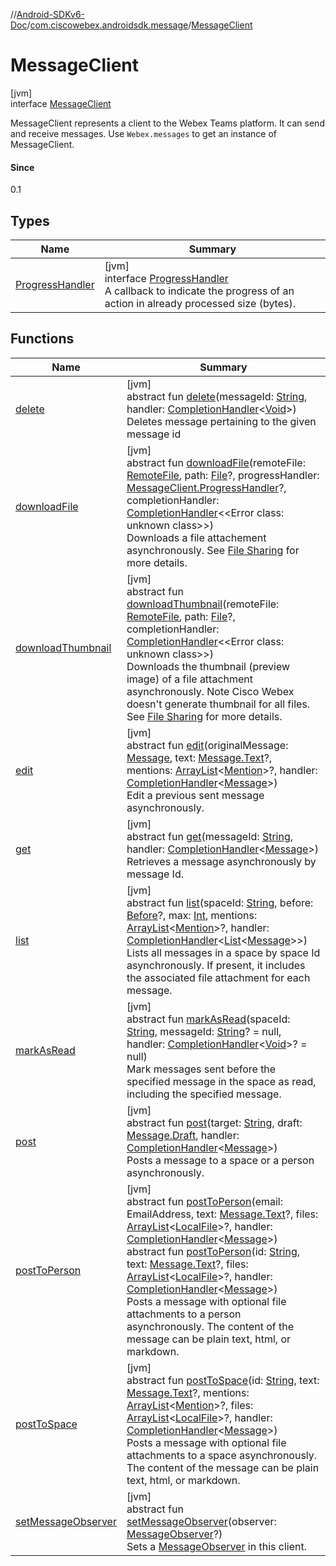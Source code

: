 //[Android-SDKv6-Doc](../../../index.md)/[com.ciscowebex.androidsdk.message](../index.md)/[MessageClient](index.md)

# MessageClient

[jvm]\
interface [MessageClient](index.md)

MessageClient represents a client to the Webex Teams platform. It can send and receive messages. Use `Webex.messages` to get an instance of MessageClient.

#### Since

0.1

## Types

| Name | Summary |
|---|---|
| [ProgressHandler](-progress-handler/index.md) | [jvm]<br>interface [ProgressHandler](-progress-handler/index.md)<br>A callback to indicate the progress of an action in already processed size (bytes). |

## Functions

| Name | Summary |
|---|---|
| [delete](delete.md) | [jvm]<br>abstract fun [delete](delete.md)(messageId: [String](https://kotlinlang.org/api/latest/jvm/stdlib/kotlin/-string/index.html), handler: [CompletionHandler](../../com.ciscowebex.androidsdk/-completion-handler/index.md)&lt;[Void](https://docs.oracle.com/javase/8/docs/api/java/lang/Void.html)&gt;)<br>Deletes message pertaining to the given message id |
| [downloadFile](download-file.md) | [jvm]<br>abstract fun [downloadFile](download-file.md)(remoteFile: [RemoteFile](../-remote-file/index.md), path: [File](https://docs.oracle.com/javase/8/docs/api/java/io/File.html)?, progressHandler: [MessageClient.ProgressHandler](-progress-handler/index.md)?, completionHandler: [CompletionHandler](../../com.ciscowebex.androidsdk/-completion-handler/index.md)&lt;&lt;Error class: unknown class&gt;&gt;)<br>Downloads a file attachement asynchronously. See <a href="https://help.webex.com/en-us/yuwad5/Share-Files-with-Others-in-Cisco-Webex-Teams">File Sharing</a> for more details. |
| [downloadThumbnail](download-thumbnail.md) | [jvm]<br>abstract fun [downloadThumbnail](download-thumbnail.md)(remoteFile: [RemoteFile](../-remote-file/index.md), path: [File](https://docs.oracle.com/javase/8/docs/api/java/io/File.html)?, completionHandler: [CompletionHandler](../../com.ciscowebex.androidsdk/-completion-handler/index.md)&lt;&lt;Error class: unknown class&gt;&gt;)<br>Downloads the thumbnail (preview image) of a file attachment asynchronously. Note Cisco Webex doesn't generate thumbnail for all files. See <a href="https://help.webex.com/en-us/yuwad5/Share-Files-with-Others-in-Cisco-Webex-Teams">File Sharing</a> for more details. |
| [edit](edit.md) | [jvm]<br>abstract fun [edit](edit.md)(originalMessage: [Message](../-message/index.md), text: [Message.Text](../-message/-text/index.md)?, mentions: [ArrayList](https://kotlinlang.org/api/latest/jvm/stdlib/kotlin.collections/-array-list/index.html)&lt;[Mention](../-mention/index.md)&gt;?, handler: [CompletionHandler](../../com.ciscowebex.androidsdk/-completion-handler/index.md)&lt;[Message](../-message/index.md)&gt;)<br>Edit a previous sent message asynchronously. |
| [get](get.md) | [jvm]<br>abstract fun [get](get.md)(messageId: [String](https://kotlinlang.org/api/latest/jvm/stdlib/kotlin/-string/index.html), handler: [CompletionHandler](../../com.ciscowebex.androidsdk/-completion-handler/index.md)&lt;[Message](../-message/index.md)&gt;)<br>Retrieves a message asynchronously by message Id. |
| [list](list.md) | [jvm]<br>abstract fun [list](list.md)(spaceId: [String](https://kotlinlang.org/api/latest/jvm/stdlib/kotlin/-string/index.html), before: [Before](../-before/index.md)?, max: [Int](https://kotlinlang.org/api/latest/jvm/stdlib/kotlin/-int/index.html), mentions: [ArrayList](https://kotlinlang.org/api/latest/jvm/stdlib/kotlin.collections/-array-list/index.html)&lt;[Mention](../-mention/index.md)&gt;?, handler: [CompletionHandler](../../com.ciscowebex.androidsdk/-completion-handler/index.md)&lt;[List](https://kotlinlang.org/api/latest/jvm/stdlib/kotlin.collections/-list/index.html)&lt;[Message](../-message/index.md)&gt;&gt;)<br>Lists all messages in a space by space Id asynchronously. If present, it includes the associated file attachment for each message. |
| [markAsRead](mark-as-read.md) | [jvm]<br>abstract fun [markAsRead](mark-as-read.md)(spaceId: [String](https://kotlinlang.org/api/latest/jvm/stdlib/kotlin/-string/index.html), messageId: [String](https://kotlinlang.org/api/latest/jvm/stdlib/kotlin/-string/index.html)? = null, handler: [CompletionHandler](../../com.ciscowebex.androidsdk/-completion-handler/index.md)&lt;[Void](https://docs.oracle.com/javase/8/docs/api/java/lang/Void.html)&gt;? = null)<br>Mark messages sent before the specified message in the space as read, including the specified message. |
| [post](post.md) | [jvm]<br>abstract fun [post](post.md)(target: [String](https://kotlinlang.org/api/latest/jvm/stdlib/kotlin/-string/index.html), draft: [Message.Draft](../-message/-draft/index.md), handler: [CompletionHandler](../../com.ciscowebex.androidsdk/-completion-handler/index.md)&lt;[Message](../-message/index.md)&gt;)<br>Posts a message to a space or a person asynchronously. |
| [postToPerson](post-to-person.md) | [jvm]<br>abstract fun [postToPerson](post-to-person.md)(email: EmailAddress, text: [Message.Text](../-message/-text/index.md)?, files: [ArrayList](https://kotlinlang.org/api/latest/jvm/stdlib/kotlin.collections/-array-list/index.html)&lt;[LocalFile](../-local-file/index.md)&gt;?, handler: [CompletionHandler](../../com.ciscowebex.androidsdk/-completion-handler/index.md)&lt;[Message](../-message/index.md)&gt;)<br>abstract fun [postToPerson](post-to-person.md)(id: [String](https://kotlinlang.org/api/latest/jvm/stdlib/kotlin/-string/index.html), text: [Message.Text](../-message/-text/index.md)?, files: [ArrayList](https://kotlinlang.org/api/latest/jvm/stdlib/kotlin.collections/-array-list/index.html)&lt;[LocalFile](../-local-file/index.md)&gt;?, handler: [CompletionHandler](../../com.ciscowebex.androidsdk/-completion-handler/index.md)&lt;[Message](../-message/index.md)&gt;)<br>Posts a message with optional file attachments to a person asynchronously. The content of the message can be plain text, html, or markdown. |
| [postToSpace](post-to-space.md) | [jvm]<br>abstract fun [postToSpace](post-to-space.md)(id: [String](https://kotlinlang.org/api/latest/jvm/stdlib/kotlin/-string/index.html), text: [Message.Text](../-message/-text/index.md)?, mentions: [ArrayList](https://kotlinlang.org/api/latest/jvm/stdlib/kotlin.collections/-array-list/index.html)&lt;[Mention](../-mention/index.md)&gt;?, files: [ArrayList](https://kotlinlang.org/api/latest/jvm/stdlib/kotlin.collections/-array-list/index.html)&lt;[LocalFile](../-local-file/index.md)&gt;?, handler: [CompletionHandler](../../com.ciscowebex.androidsdk/-completion-handler/index.md)&lt;[Message](../-message/index.md)&gt;)<br>Posts a message with optional file attachments to a space asynchronously. The content of the message can be plain text, html, or markdown. |
| [setMessageObserver](set-message-observer.md) | [jvm]<br>abstract fun [setMessageObserver](set-message-observer.md)(observer: [MessageObserver](../-message-observer/index.md)?)<br>Sets a [MessageObserver](../-message-observer/index.md) in this client. |
